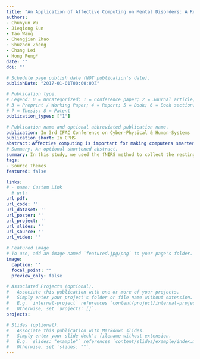 ```yaml
---
title: "An Application of Affective Computing on Mental Disorders: A Resting State fNIRS Study (In Press)"
authors:
- Chunyun Wu
- Jieqiong Sun
- Tao Wang
- Chengjian Zhao
- Shuzhen Zheng
- Chang Lei
- Hong Peng*
date: ""
doi: ""

# Schedule page publish date (NOT publication's date).
publishDate: "2017-01-01T00:00:00Z"

# Publication type.
# Legend: 0 = Uncategorized; 1 = Conference paper; 2 = Journal article;
# 3 = Preprint / Working Paper; 4 = Report; 5 = Book; 6 = Book section;
# 7 = Thesis; 8 = Patent
publication_types: ["1"]

# Publication name and optional abbreviated publication name.
publication: In 3rd IFAC Conference on Cyber-Physical & Human-Systems
publication_short: In CPHS
abstract：Affective computing is important for making computers smarter. When emotion can be quantified, machines can understand it. This study aims to apply affective computing to mental disorders, and to classify healthy people and mentally illnesses. For this purpose, 85 subjects, including major depressive disorder patients, schizophrenia patients, and health control people were recruited to participate in resting state functional near infrared spectroscopy (fNIRS) experiment. We measured the changes in oxygenated blood concentration in the prefrontal cortex (PFC). We then used three types of correlation analysis methods to construct the functional connectivity matrices: Pearson correlation analysis (CORR), amplitude squared coherence coefficient (COH), and phase locking value (PLV). We performed the small-world model and centrality analysis based on these matrices. The results demonstrated the existence of a small-world model in both patients and healthy people’s brain networks. Furthermore, features such as the characteristic path length and betweenness centrality extracted from the functional connectivity matrix are helpful for classifying patients and healthy people, thus providing a method for detecting and identifying mental disorders.
# Summary. An optional shortened abstract.
summary: In this study, we used the fNIRS method to collect the resting state data of major depression (MDD) and schizophrenia (SCZ), and HC for the prefrontal cortex (PFC) region. The correlation of three datasets was calculated from the time domain, frequency domain, and phase domain. Moreover, based on correlation coefficient matrices, small-world model parameters such as Cp, Lp and other network model parameters such as degree centrality and betweenness centrality is calculated. The results suggest that mental disorders damage the local connectivity of the functional brain networks of patients, which is consistent with the results of earlier studies.
tags:
- Source Themes
featured: false

links:
# - name: Custom Link
  # url:
url_pdf: 
url_code: ''
url_dataset: ''
url_poster: ''
url_project: ''
url_slides: ''
url_source: ''
url_video: ''

# Featured image
# To use, add an image named `featured.jpg/png` to your page's folder. 
image:
  caption: ''
  focal_point: ""
  preview_only: false

# Associated Projects (optional).
#   Associate this publication with one or more of your projects.
#   Simply enter your project's folder or file name without extension.
#   E.g. `internal-project` references `content/project/internal-project/index.md`.
#   Otherwise, set `projects: []`.
projects:

# Slides (optional).
#   Associate this publication with Markdown slides.
#   Simply enter your slide deck's filename without extension.
#   E.g. `slides: "example"` references `content/slides/example/index.md`.
#   Otherwise, set `slides: ""`.
---
```

